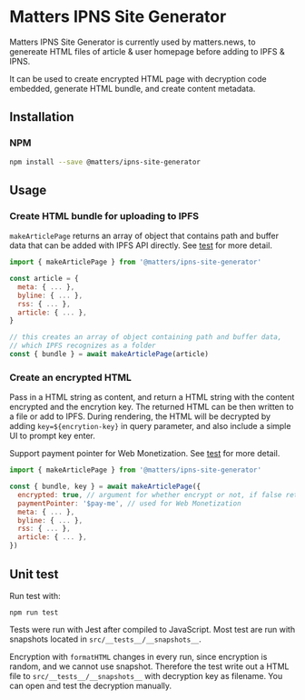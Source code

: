 # Matters IPNS Site Generator

Matters IPNS Site Generator is currently used by matters.news, to genereate HTML files of article & user homepage before adding to IPFS & IPNS.

It can be used to create encrypted HTML page with decryption code embedded, generate HTML bundle, and create content metadata.

## Installation

### NPM

```sh
npm install --save @matters/ipns-site-generator
```

## Usage

### Create HTML bundle for uploading to IPFS

`makeArticlePage` returns an array of object that contains path and buffer data that can be added with IPFS API directly. See [test](./src/__tests__/makeArticlePage.test.ts) for more detail.

```js
import { makeArticlePage } from '@matters/ipns-site-generator'

const article = {
  meta: { ... },
  byline: { ... },
  rss: { ... },
  article: { ... },
}

// this creates an array of object containing path and buffer data,
// which IPFS recognizes as a folder
const { bundle } = await makeArticlePage(article)
```

### Create an encrypted HTML

Pass in a HTML string as content, and return a HTML string with the content encrypted and the encrytion key. The returned HTML can be then written to a file or add to IPFS. During rendering, the HTML will be decrypted by adding `key=${encrytion-key}` in query parameter, and also include a simple UI to prompt key enter.

Support payment pointer for Web Monetization. See [test](./src/__tests__/makeArticlePage.test.ts) for more detail.

```js
import { makeArticlePage } from '@matters/ipns-site-generator'

const { bundle, key } = await makeArticlePage({
  encrypted: true, // argument for whether encrypt or not, if false returned key will be null
  paymentPointer: '$pay-me', // used for Web Monetization
  meta: { ... },
  byline: { ... },
  rss: { ... },
  article: { ... },
})
```

## Unit test

Run test with:

```
npm run test
```

Tests were run with Jest after compiled to JavaScript. Most test are run with snapshots located in `src/__tests__/__snapshots__`.

Encryption with `formatHTML` changes in every run, since encryption is random, and we cannot use snapshot. Therefore the test write out a HTML file to `src/__tests__/__snapshots__` with decryption key as filename. You can open and test the decryption manually.

